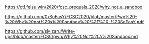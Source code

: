 https://ctf.feisu.win/2020/fcsc_prequals_2020/why_not_a_sandbox

https://github.com/0xSoEasY/FCSC2020/blob/master/Pwn%20-%20Why%20not%20a%20Sandbox%20%3F%20-%20SoEasY.pdf

https://github.com/sMizaru/Write-ups/blob/master/FCSC/pwn/Why%20Not%20A%20Sandbox.md

